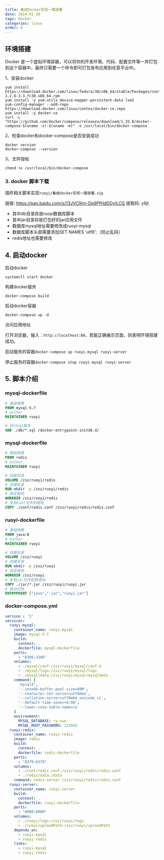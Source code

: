 ```yaml
---
title: 集成Docker实现一键部署
date: 2024-01-30
tags: Docker
categories: linux
order: 6
---
```


## 环境搭建
Docker 是一个虚拟环境容器，可以将你的开发环境、代码、配置文件等一并打包到这个容器中，最终只需要一个命令即可打包发布应用到任意平台中。

1、安装docker
```shell
yum install https://download.docker.com/linux/fedora/30/x86_64/stable/Packages/containerd.io-1.2.6-3.3.fc30.x86_64.rpm
yum install -y yum-utils device-mapper-persistent-data lvm2
yum-config-manager --add-repo https://download.docker.com/linux/centos/docker-ce.repo
yum install -y docker-ce
curl -L "https://github.com/docker/compose/releases/download/1.25.0/docker-compose-$(uname -s)-$(uname -m)" -o /usr/local/bin/docker-compose
```
2、检查docker和docker-compose是否安装成功
```shell
docker version
docker-compose --version
```
3、文件授权
```shell
chmod +x /usr/local/bin/docker-compose
```
### 3. docker 脚本下载
插件相关脚本实现`ruoyi/集成docker实现一键部署.zip`

链接: https://pan.baidu.com/s/13JVC9jm-Dp9PfHdDDylLCQ 提取码: y9jt

* 其中db目录存放ruoyi数据库脚本
* 其中jar目录存放打包好的jar应用文件
* 数据库mysql地址需要修改成ruoyi-mysql
* 数据库脚本头部需要添加SET NAMES 'utf8';（防止乱码）
* redis地址也需要修改

## 4. 启动docker
启动docker
```shell
systemctl start docker
```
构建docker服务
```shell
docker-compose build
```
启动docker容器
```shell
docker-compose up -d
```
访问应用地址

打开浏览器，输入：`http://localhost:80`，若能正确展示页面，则表明环境搭建成功。

启动服务的容器`docker-compose up ruoyi-mysql ruoyi-server`

停止服务的容器`docker-compose stop ruoyi-mysql ruoyi-server`
## 5. 脚本介绍
### mysql-dockerfile
```dockerfile
# 基础镜像
FROM mysql:5.7
# author
MAINTAINER ruoyi

# 执行sql脚本
ADD ./db/*.sql /docker-entrypoint-initdb.d/
```
### mysql-dockerfile
```dockerfile
# 基础镜像
FROM redis
# author
MAINTAINER ruoyi

# 挂载目录
VOLUME /zsz/ruoyi/redis
# 创建目录
RUN mkdir -p /zsz/ruoyi/redis
# 指定路径
WORKDIR /zsz/ruoyi/redis
# 复制conf文件到路径
COPY ./conf/redis.conf /zsz/ruoyi/redis/redis.conf
```
### ruoyi-dockerfile
```dockerfile
# 基础镜像
FROM java:8
# author
MAINTAINER ruoyi

# 挂载目录
VOLUME /zsz/ruoyi
# 创建目录
RUN mkdir -p /zsz/ruoyi
# 指定路径
WORKDIR /zsz/ruoyi
# 复制jar文件到路径de
COPY ./jar/*.jar /zsz/ruoyi/ruoyi.jar
# 启动应用
ENTRYPOINT ["java","-jar","ruoyi.jar"]
```
### docker-compose.yml
```yaml
version : '3'
services:
  ruoyi-mysql:
    container_name: ruoyi-mysql
    image: mysql:5.7
    build:
      context: .
      dockerfile: mysql-dockerfile
    ports:
      - "8306:3306"
    volumes:
      - ./mysql/conf:/zsz/ruoyi/mysql/conf.d
      - ./mysql/logs:/zsz/ruoyi/mysql/logs
      - ./mysql/data:/zsz/ruoyi/mysql/mysqldata
    command: [
      'mysqld',
      '--innodb-buffer-pool-size=80M',
      '--character-set-server=utf8mb4',
      '--collation-server=utf8mb4_unicode_ci',
      '--default-time-zone=+8:00',
      '--lower-case-table-names=1'
    ]
    environment:
      MYSQL_DATABASE: ry-vue
      MYSQL_ROOT_PASSWORD: 123456
  ruoyi-redis:
    container_name: ruoyi-redis
    image: redis
    build:
      context: .
      dockerfile: redis-dockerfile
    ports:
      - "8379:6379"
    volumes:
      - ./conf/redis.conf:/zsz/ruoyi/redis/redis.conf
      - ./redis/data:/data
    command: redis-server /zsz/ruoyi/redis/redis.conf
  ruoyi-server:
    container_name: ruoyi-server
    build:
      context: .
      dockerfile: ruoyi-dockerfile
    ports:
      - "8080:8080"
    volumes:
      - ./ruoyi/logs:/zsz/ruoyi/logs
      - ./ruoyi/uploadPath:/zsz/ruoyi/uploadPath
    depends_on:
      - ruoyi-mysql
      - ruoyi-redis
    links:
      - ruoyi-mysql
      - ruoyi-redis
```
